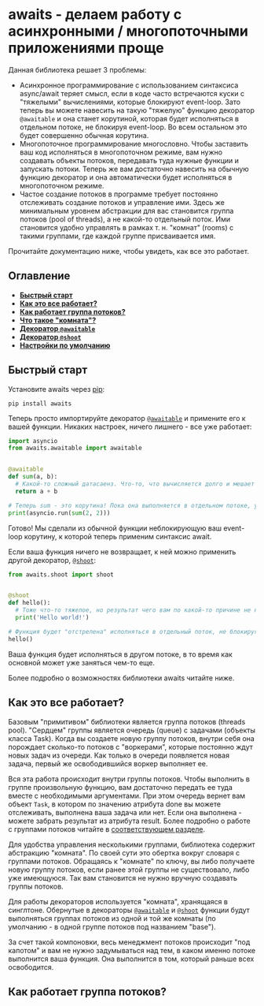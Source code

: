# awaits - делаем работу с асинхронными / многопоточными приложениями проще

Данная библиотека решает 3 проблемы:

- Асинхронное программирование с использованием синтаксиса async/await теряет смысл, если в коде часто встречаются куски с "тяжелыми" вычислениями, которые блокируют event-loop. Зато теперь вы можете навесить на такую "тяжелую" функцию декоратор ```@awaitable``` и она станет корутиной, которая будет исполняться в отдельном потоке, не блокируя event-loop. Во всем остальном это будет совершенно обычная корутина.
- Многопоточное программирование многословно. Чтобы заставить ваш код исполняться в многопоточном режиме, вам нужно создавать объекты потоков, передавать туда нужные функции и запускать потоки. Теперь же вам достаточно навесить на обычную функцию декоратор и она автоматически будет исполняться в многопоточном режиме.
- Частое создание потоков в программе требует постоянно отслеживать создание потоков и управление ими. Здесь же минимальным уровнем абстракции для вас становится группа потоков (pool of threads), а не какой-то отдельный поток. Ими становится удобно управлять в рамках т. н. "комнат" (rooms) с такими группами, где каждой группе присваивается имя.

Прочитайте документацию ниже, чтобы увидеть, как все это работает.



## Оглавление

- [**Быстрый старт**](#быстрый-старт)
- [**Как это все работает?**](#как-это-все-работает)
- [**Как работает группа потоков?**](#как-работает-группа-потоков)
- [**Что такое "комната"?**](#что-такое-комната)
- [**Декоратор ```@awaitable```**](#декоратор-awaitable)
- [**Декоратор ```@shoot```**](#декоратор-shoot)
- [**Настройки по умолчанию**](#настройки-по-умолчанию)

## Быстрый старт

Установите awaits через [pip](https://pypi.org/project/awaits/):

```
pip install awaits
```

Теперь просто импортируйте декоратор [```@awaitable```](#декоратор-awaitable) и примените его к вашей функции. Никаких настроек, ничего лишнего - все уже работает:

```python
import asyncio
from awaits.awaitable import awaitable


@awaitable
def sum(a, b):
  # Какой-то сложный датасаенз. Что-то, что вычисляется долго и мешает вашему event-loop'у жить.
  return a + b

# Теперь sum - это корутина! Пока она выполняется в отдельном потоке, управление передается в event-loop.
print(asyncio.run(sum(2, 2)))
```

Готово! Мы сделали из обычной функции неблокирующую ваш event-loop корутину, к которой теперь применим синтаксис await.

Если ваша функция ничего не возвращает, к ней можно применить другой декоратор, [```@shoot```](#декоратор-shoot):

```python
from awaits.shoot import shoot


@shoot
def hello():
  # Тоже что-то тяжелое, но результат чего вам по какой-то причине не нужен.
  print('Hello world!')

# Функция будет "отстрелена" исполняться в отдельный поток, не блокируя основной.
hello()
```

Ваша функция будет исполняться в другом потоке, в то время как основной может уже заняться чем-то еще.

Более подробно о возможностях библиотеки awaits читайте ниже.

## Как это все работает?

Базовым "примитивом" библиотеки является группа потоков (threads pool). "Сердцем" группы является очередь (queue) с задачами (объекты класса Task). Когда вы создаете новую группу потоков, внутри себя она порождает сколько-то потоков с "воркерами", которые постоянно ждут новых задач из очереди. Как только в очереди появляется новая задача, первый же освободившийся воркер выполняет ее.

Вся эта работа происходит внутри группы потоков. Чтобы выполнить в группе произвольную функцию, вам достаточно передать ее туда вместе с необходимыми аргументами. При этом очередь вернет вам объект ```Task```, в котором по значению атрибута done вы можете отслеживать, выполнена ваша задача или нет. Если она выполнена - можете забрать результат из атрибута result. Более подробно о работе с группами потоков читайте в [соответствующем разделе](#как-работает-группа-потоков).

Для удобства управления несколькими группами, библиотека содержит абстракцию "комната". По своей сути это обертка вокруг словаря с группами потоков. Обращаясь к "комнате" по ключу, вы либо получаете новую группу потоков, если ранее этой группы не существовало, либо уже имеющуюся. Так вам становится не нужно вручную создавать группы потоков.

Для работы декораторов используется "комната", хранящаяся в синглтоне. Обернутые в декораторы [```@awaitable```](#декоратор-awaitable) и [```@shoot```](#декоратор-shoot) функции будут выполняться группах потоков из одной и той же комнаты (по умолчанию - в одной группе потоков под названием "base").

За счет такой компоновки, весь менеджмент потоков происходит "под капотом" и вам не нужно задумываться над тем, в каком именно потоке выполнится ваша функция. Она выполнится в том, который раньше всех освободится.

## Как работает группа потоков?
